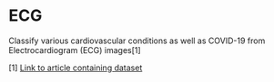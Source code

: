 # ECG
Classify various cardiovascular conditions as well as COVID-19 from Electrocardiogram (ECG) images[1]

[1] [Link to article containing dataset](https://doi.org/10.1016/j.dib.2021.106762)
